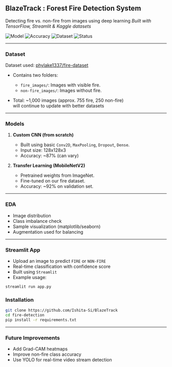  ## BlazeTrack : Forest Fire Detection System

Detecting fire vs. non-fire from images using deep learning
*Built with TensorFlow, Streamlit & Kaggle datasets*

![Model](https://img.shields.io/badge/Model-CNN%20%7C%20MobileNetV2-blue)
![Accuracy](https://img.shields.io/badge/Accuracy-Up%20to%2095%25-brightgreen)
![Dataset](https://img.shields.io/badge/Data-Kaggle%3A%20phylake1337%2Ffire--dataset-orange)
![Status](https://img.shields.io/badge/Status-Under%20Development-yellow)

---

### Dataset

Dataset used: [phylake1337/fire-dataset](https://www.kaggle.com/datasets/phylake1337/fire-dataset)

* Contains two folders:

  * `fire_images/`: Images with visible fire.
  * `non-fire_images/`: Images without fire.
* Total: \~1,000 images (approx. 755 fire, 250 non-fire)
</br> will continue to update with better datasets

---

### Models

1. **Custom CNN (from scratch)**

   * Built using basic `Conv2D`, `MaxPooling`, `Dropout`, `Dense`.
   * Input size: 128x128x3
   * Accuracy: \~87% (can vary)

2. **Transfer Learning (MobileNetV2)**

   * Pretrained weights from ImageNet.
   * Fine-tuned on our fire dataset.
   * Accuracy: \~92% on validation set.

---

### EDA

* Image distribution
* Class imbalance check
* Sample visualization (matplotlib/seaborn)
* Augmentation used for balancing

---

### Streamlit App

* Upload an image to predict `FIRE` or `NON-FIRE`
* Real-time classification with confidence score
* Built using `Streamlit`
* Example usage:

```bash
streamlit run app.py
```

### Installation

```bash
git clone https://github.com/Ishita-Si/BlazeTrack
cd fire-detection
pip install -r requirements.txt
```

---

### Future Improvements

* Add Grad-CAM heatmaps
* Improve non-fire class accuracy
* Use YOLO for real-time video stream detection

